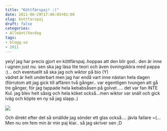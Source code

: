```yaml
---
title: "Köttfärspaj! :)"
date: 2011-06-29T17:06:03+01:00
slug: kottfarspaj
draft: false
categories:
- Allmänt/Vardag
tags:
- blogg.se
- 2011
---
```

yeiy! jag har precis gjort en köttfärspaj..hoppas att den blir god.. den är inne i ugnen just nu. sen ska jag läsa lite teori och även övningsköra med pappa :)... och eventuellt så ska jag och wiktor på bio (Y)  
vädret är helt underbart men jag har endå vart inne nästan hela dagen (förrutom att jag gick till affären två gånger.. var egentligen tvungen att gå tre gånger, för jag tappade hela kebabsåsen på golvet..... det var fan INTE Kul. jag blev helt såsig och hela köket också...men wiktor var snäll och gick iväg och köpte en ny så jag slapp..)  
  
![](/assets/images/blogg.se/fail2_155100090.jpg)  
  
Och direkt efter det så smällde jag sönder ett glas också.... jävla failare =(... Men nu om fem min är min paj klar.. så jag skriver sen ;D